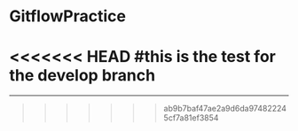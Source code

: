 # GitflowPractice
<<<<<<< HEAD
#this is the test for the develop branch
=======
***
>>>>>>> ab9b7baf47ae2a9d6da974822245cf7a81ef3854
